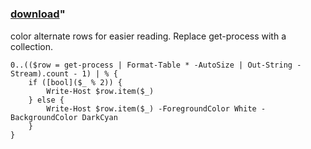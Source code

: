 ﻿---
pid:            5460
parent:         0
children:       
poster:         Daniel Cheng
title:          
date:           2014-09-22 20:06:46
format:         posh
---

# 

### [download](5460.ps1)"

color alternate rows for easier reading. Replace get-process with a collection.

```posh
0..(($row = get-process | Format-Table * -AutoSize | Out-String -Stream).count - 1) | % {
    if ([bool]($_ % 2)) {
        Write-Host $row.item($_)
    } else {
        Write-Host $row.item($_) -ForegroundColor White -BackgroundColor DarkCyan        
    }
}
```
